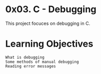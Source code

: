 # 0x03. C - Debugging
This project focuces on debugging in C.

# Learning Objectives
    What is debugging
    Some methods of manual debugging
    Reading error messages
